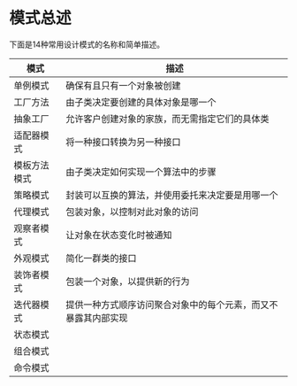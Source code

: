 # 模式总述

下面是14种常用设计模式的名称和简单描述。

| 模式         | 描述                                                         |
| ------------ | ------------------------------------------------------------ |
| 单例模式     | 确保有且只有一个对象被创建                                   |
| 工厂方法     | 由子类决定要创建的具体对象是哪一个                           |
| 抽象工厂     | 允许客户创建对象的家族，而无需指定它们的具体类               |
| 适配器模式   | 将一种接口转换为另一种接口                                   |
| 模板方法模式 | 由子类决定如何实现一个算法中的步骤                           |
| 策略模式     | 封装可以互换的算法，并使用委托来决定要是用哪一个             |
| 代理模式     | 包装对象，以控制对此对象的访问                               |
| 观察者模式   | 让对象在状态变化时被通知                                     |
| 外观模式     | 简化一群类的接口                                             |
| 装饰者模式   | 包装一个对象，以提供新的行为                                 |
| 迭代器模式   | 提供一种方式顺序访问聚合对象中的每个元素，而又不暴露其内部实现 |
| 状态模式     |                                                              |
| 组合模式     |                                                              |
| 命令模式     |                                                              |







